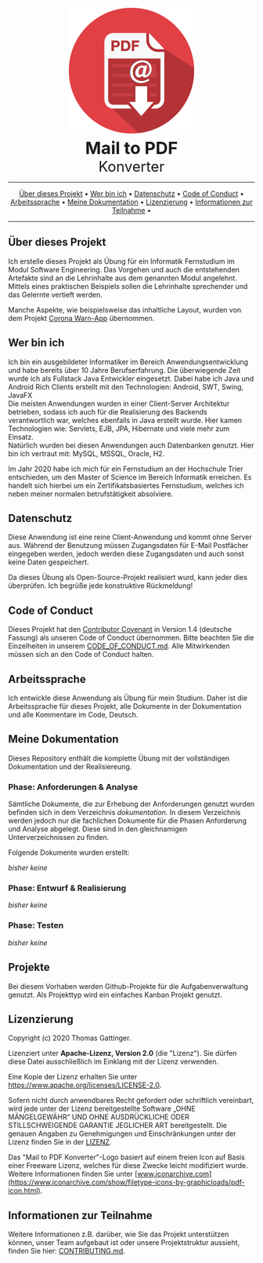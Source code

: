 <p align="center">
 <img src="https://raw.githubusercontent.com/morrigan-dev/mail-to-pdf/anforderungen/dokumentation/images/mailtopdf-logo_transparent.png" width="256">
 <span style="font-size: 26pt; font-weight: bold;"><br />Mail to PDF</span>
 <span style="font-size: 22pt;"><br />Konverter</span>
</p>

<hr />
<p align="center">
    <a href="#über-dieses-projekt">Über dieses Projekt</a> • 
    <a href="#wer-bin-ich">Wer bin ich</a> •
    <a href="#datenschutz">Datenschutz</a> •
    <a href="#code-of-conduct">Code of Conduct</a> •
    <a href="#arbeitssprache">Arbeitssprache</a> •
    <a href="#meine-dokumentation">Meine Dokumentation</a> •
    <a href="#lizenzierung">Lizenzierung</a> •
    <a href="#informationen-zur-teilnahme">Informationen zur Teilnahme</a> •
</p>
<hr />

## Über dieses Projekt

Ich erstelle dieses Projekt als Übung für ein Informatik Fernstudium im Modul Software Engineering. Das Vorgehen und 
auch die entstehenden Artefakte sind an die Lehrinhalte aus dem genannten Modul angelehnt. Mittels eines praktischen 
Beispiels sollen die Lehrinhalte sprechender und das Gelernte vertieft werden.

Manche Aspekte, wie beispielsweise das inhaltliche Layout, wurden von dem 
Projekt [Corona Warn-App](https://github.com/corona-warn-app/cwa-documentation) übernommen.

## Wer bin ich

Ich bin ein ausgebildeter Informatiker im Bereich Anwendungsentwicklung und habe bereits über 10 Jahre Berufserfahrung.
Die überwiegende Zeit wurde ich als Fullstack Java Entwickler eingesetzt. Dabei habe ich Java und Android Rich Clients 
erstellt mit den Technologien: Android, SWT, Swing, JavaFX<br />
Die meisten Anwendungen wurden in einer Client-Server Architektur betrieben, sodass ich auch für die Realisierung des
Backends verantwortlich war, welches ebenfalls in Java erstellt wurde. Hier kamen Technologien wie: Servlets, EJB, JPA,
Hibernate und viele mehr zum Einsatz.<br />
Natürlich wurden bei diesen Anwendungen auch Datenbanken genutzt. Hier bin ich vertraut mit: MySQL, MSSQL, Oracle, H2.   

Im Jahr 2020 habe ich mich für ein Fernstudium an der Hochschule Trier entschieden, um den Master of Science im Bereich
Informatik erreichen. Es handelt sich hierbei um ein Zertifikatsbasiertes Fernstudium, welches ich neben meiner normalen
betrufstätigkeit absolviere.

## Datenschutz

Diese Anwendung ist eine reine Client-Anwendung und kommt ohne Server aus. Während der Benutzung müssen Zugangsdaten
für E-Mail Postfächer eingegeben werden, jedoch werden diese Zugangsdaten und auch sonst keine Daten gespeichert.

Da dieses Übung als Open-Source-Projekt realisiert wurd, kann jeder dies überprüfen. 
Ich begrüße jede konstruktive Rückmeldung!

## Code of Conduct

Dieses Projekt hat den [Contributor Covenant](https://www.contributor-covenant.org/) in Version 1.4 (deutsche Fassung) 
als unseren Code of Conduct übernommen. Bitte beachten Sie die Einzelheiten in unserem 
[CODE_OF_CONDUCT.md](CODE_OF_CONDUCT.md). Alle Mitwirkenden müssen sich an den Code of Conduct halten.

## Arbeitssprache

Ich entwickle diese Anwendung als Übung für mein Studium. Daher ist die Arbeitssprache für dieses Projekt, 
alle Dokumente in der Dokumentation und alle Kommentare im Code, Deutsch.

## Meine Dokumentation

Dieses Repository enthält die komplette Übung mit der vollständigen Dokumentation und der Realisiereung.

### Phase: Anforderungen & Analyse

Sämtliche Dokumente, die zur Erhebung der Anforderungen genutzt wurden befinden sich in dem Verzeichnis _dokumentation_.
In diesem Verzeichnis werden jedoch nur die fachlichen Dokumente für die Phasen Anforderung und Analyse abgelegt. 
Diese sind in den gleichnamigen Unterverzeichnissen zu finden.

Folgende Dokumente wurden erstellt:
<!-- TODO Neue Dokumente hier verlinken -->
_bisher keine_

### Phase: Entwurf & Realisierung
<!-- TODO Prüfen, ob eine Realisierung der technischen Dokumentation mittels maven sites auf github möglich ist -->
_bisher keine_

### Phase: Testen
<!-- 
TODO
* Unterscheidung zwischen fachlichen Akzeptanztests und technischen Tests wie Unit und Integration
* Klären  
-->
_bisher keine_

## Projekte

Bei diesem Vorhaben werden Github-Projekte für die Aufgabenverwaltung genutzt. Als Projekttyp wird ein einfaches 
Kanban Projekt genutzt.

## Lizenzierung

Copyright (c) 2020 Thomas Gattinger.

Lizenziert unter **Apache-Lizenz, Version 2.0** (die "Lizenz"). Sie dürfen diese Datei ausschließlich im Einklang mit 
der Lizenz verwenden.

Eine Kopie der Lizenz erhalten Sie unter https://www.apache.org/licenses/LICENSE-2.0.

Sofern nicht durch anwendbares Recht gefordert oder schriftlich vereinbart, wird jede unter der Lizenz bereitgestellte 
Software „OHNE MÄNGELGEWÄHR“ UND OHNE AUSDRÜCKLICHE ODER STILLSCHWEIGENDE GARANTIE JEGLICHER ART bereitgestellt. 
Die genauen Angaben zu Genehmigungen und Einschränkungen unter der Lizenz finden Sie in der [LIZENZ](LICENSE).

Das "Mail to PDF Konverter"-Logo basiert auf einem freien Icon auf Basis einer Freeware Lizenz, welches für diese 
Zwecke leicht modifiziert wurde. Weitere Informationen finden Sie unter 
[www.iconarchive.com](https://www.iconarchive.com/show/filetype-icons-by-graphicloads/pdf-icon.html).

## Informationen zur Teilnahme

Weitere Informationen z.B. darüber, wie Sie das Projekt unterstützen können, unser Team aufgebaut ist oder unsere 
Projektstruktur aussieht, finden Sie hier: [CONTRIBUTING.md](CONTRIBUTING.md).
